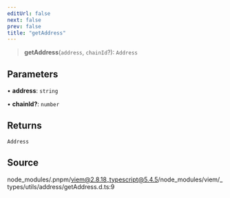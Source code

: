 ```yaml
---
editUrl: false
next: false
prev: false
title: "getAddress"
---
```


> **getAddress**(`address`, `chainId`?): `Address`

## Parameters

• **address**: `string`

• **chainId?**: `number`

## Returns

`Address`

## Source

node\_modules/.pnpm/viem@2.8.18\_typescript@5.4.5/node\_modules/viem/\_types/utils/address/getAddress.d.ts:9
